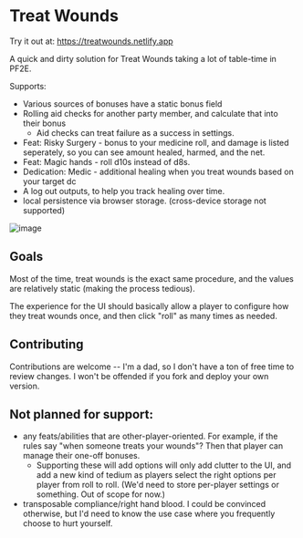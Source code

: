 # Treat Wounds

Try it out at: https://treatwounds.netlify.app

A quick and dirty solution for Treat Wounds taking a lot of table-time in PF2E.

Supports:

- Various sources of bonuses have a static bonus field
- Rolling aid checks for another party member, and calculate that into their bonus
  - Aid checks can treat failure as a success in settings.
- Feat: Risky Surgery - bonus to your medicine roll, and damage is listed seperately, so you can see amount healed, harmed, and the net.
- Feat: Magic hands - roll d10s instead of d8s.
- Dedication: Medic - additional healing when you treat wounds based on your target dc
- A log out outputs, to help you track healing over time.
- local persistence via browser storage. (cross-device storage not supported)

![image](https://github.com/matthewoden/treat-wounds/assets/4907424/e5641849-5c20-4e14-a70a-9219c7332ad6)

## Goals

Most of the time, treat wounds is the exact same procedure, and the values are relatively static (making the process tedious).

The experience for the UI should basically allow a player to configure how they treat wounds once, and then click "roll" as
many times as needed.

## Contributing

Contributions are welcome -- I'm a dad, so I don't have a ton of free time to review changes. I won't be offended if you fork and deploy your own version.

## Not planned for support:
- any feats/abilities that are other-player-oriented. For example, if the rules say "when someone treats your wounds"? Then that player can manage their one-off bonuses.
   - Supporting these will add options will only add clutter to the UI, and add a new kind of tedium as players select the right options per player from roll to roll. (We'd need to store per-player settings or something. Out of scope for now.)
- transposable compliance/right hand blood. I could be convinced otherwise, but I'd need to know the use case where you frequently choose to hurt yourself.
